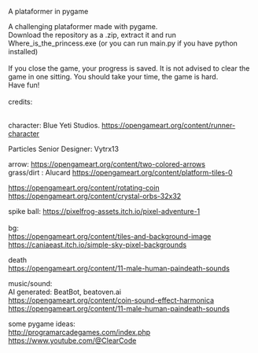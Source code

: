 A plataformer in pygame <br>


A challenging plataformer made with pygame. <br>
Download the repository as a .zip, extract it and run Where_is_the_princess.exe (or you can run main.py if you have python installed) <br>
<br>
If you close the game, your progress is saved. It is not advised to clear the game in one sitting. You should take your time, the game is hard. <br>
Have fun!
<br> <br>
credits: <br>
<br>

character:  Blue Yeti Studios. https://opengameart.org/content/runner-character <br>

Particles Senior Designer: Vytrx13 <br>





arrow: https://opengameart.org/content/two-colored-arrows <br>
grass/dirt : Alucard https://opengameart.org/content/platform-tiles-0 <br>


https://opengameart.org/content/rotating-coin <br>
https://opengameart.org/content/crystal-orbs-32x32 <br>

spike ball: https://pixelfrog-assets.itch.io/pixel-adventure-1 <br>
<br>
bg: <br>
https://opengameart.org/content/tiles-and-background-image <br>
https://caniaeast.itch.io/simple-sky-pixel-backgrounds <br>

death <br>
https://opengameart.org/content/11-male-human-paindeath-sounds <br>


music/sound: <br>
AI generated: BeatBot, beatoven.ai <br>
https://opengameart.org/content/coin-sound-effect-harmonica <br>
https://opengameart.org/content/11-male-human-paindeath-sounds <br>



some pygame ideas: <br>
http://programarcadegames.com/index.php <br>
https://www.youtube.com/@ClearCode <br>

